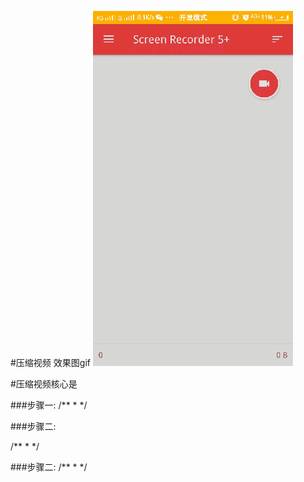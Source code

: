 ﻿#压缩视频
效果图gif
![](a.gif)



#压缩视频核心是

###步骤一:
/**
     *
     */



###步骤二:


/**
     *
     */



  ###步骤二:
  /**
  *
  */










